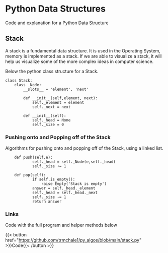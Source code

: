 # Python Data Structures

Code and explanation for a Python Data Structure

## Stack

A stack is a fundamental data structure. It is used in the Operating System, memory is implemented as a stack. If we are able to visualize a stack, it will help us visualize some of the more complex ideas in computer science.

Below the python class structure for a Stack.

```tpl
class Stack:
    class _Node:
        __slots__ = 'element', 'next'

        def __init__(self,element, next):
            self._element = element
            self._next = next

        def __init__(self):
            self._head = None
            self._size = 0
```

### Pushing onto and Popping off of the Stack

Algorithms for pushing onto and popping off of the Stack, using a linked list. 

```tpl
    def push(self,e):
            self._head = self._Node(e,self._head)
            self._size += 1

    def pop(self):
            if self.is_empty():
                raise Empty('Stack is empty')
            answer = self._head._element
            self._head = self._head._next
            self._size -= 1
            return answer
```

### Links

Code with the full program and helper methods below

{{< button href="https://github.com/trmchale1/py_algos/blob/main/stack.py" >}}Code{{< /button >}}
